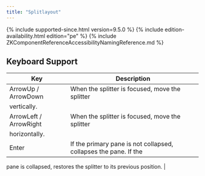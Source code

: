 ```yaml
---
title: "Splitlayout"
---
```


 {% include
supported-since.html version=9.5.0 %} <!--REQUIRED ZK EDITION: PE -->
{% include edition-availability.html edition="pe" %} {% include
ZKComponentReferenceAccessibilityNamingReference.md %}

## Keyboard Support

| Key | Description |
|---|---|
| ArrowUp / ArrowDown | When the splitter is focused, move the splitter
vertically. |
| ArrowLeft / ArrowRight | When the splitter is focused, move the splitter
horizontally. |
| Enter | If the primary pane is not collapsed, collapses the pane. If the
pane is collapsed, restores the splitter to its previous
position. |
